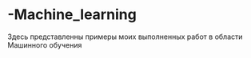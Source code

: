 # -Machine_learning
Здесь представленны примеры моих выполненных работ в области Машинного обучения
